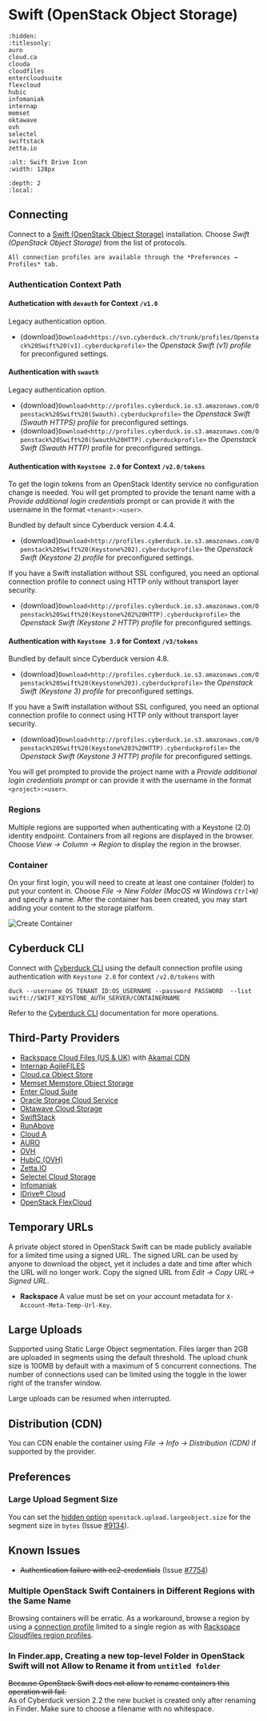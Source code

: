 Swift (OpenStack Object Storage)
====

```{toctree}
:hidden:
:titlesonly:
auro
cloud.ca
clouda
cloudfiles
entercloudsuite
flexcloud
hubic
infomaniak
internap
memset
oktawave
ovh
selectel
swiftstack
zetta.io
```

```{image} _images/swift.png
:alt: Swift Drive Icon
:width: 128px
```

```{contents} Content
:depth: 2
:local:
```

## Connecting

Connect to a [Swift (OpenStack Object Storage)](https://docs.openstack.org/swift/latest/) installation. Choose *Swift (OpenStack Object Storage)* from the list of protocols.

```{Note}
All connection profiles are available through the *Preferences → Profiles* tab.
```

### Authentication Context Path

#### Authetication with `devauth` for Context `/v1.0`

Legacy authentication option.

- {download}`Download<https://svn.cyberduck.ch/trunk/profiles/Openstack%20Swift%20(v1).cyberduckprofile>` the *Openstack Swift (v1) profile* for preconfigured settings.

#### Authentication with `swauth`

Legacy authentication option.

- {download}`Download<http://profiles.cyberduck.io.s3.amazonaws.com/Openstack%20Swift%20(Swauth).cyberduckprofile>` the *Openstack Swift (Swauth HTTPS) profile* for preconfigured settings.
- {download}`Download<http://profiles.cyberduck.io.s3.amazonaws.com/Openstack%20Swift%20(Swauth%20HTTP).cyberduckprofile>` the *Openstack Swift (Swauth HTTP)* profile for preconfigured settings.

#### Authentication with `Keystone 2.0` for Context `/v2.0/tokens`

To get the login tokens from an OpenStack Identity service no configuration change is needed. You will get prompted to provide the tenant name with a *Provide additional login credentials* prompt or can provide it with the username in the format `<tenant>:<user>`.

Bundled by default since Cyberduck version 4.4.4.

- {download}`Download<http://profiles.cyberduck.io.s3.amazonaws.com/Openstack%20Swift%20(Keystone%202).cyberduckprofile>` the *Openstack Swift (Keystone 2) profile* for preconfigured settings.

If you have a Swift installation without SSL configured, you need an optional connection profile to connect using HTTP only without transport layer security.

- {download}`Download<http://profiles.cyberduck.io.s3.amazonaws.com/Openstack%20Swift%20(Keystone%202%20HTTP).cyberduckprofile>` the *Openstack Swift (Keystone 2 HTTP) profile* for preconfigured settings.

#### Authentication with `Keystone 3.0` for Context `/v3/tokens`

Bundled by default since Cyberduck version 4.8.

- {download}`Download<http://profiles.cyberduck.io.s3.amazonaws.com/Openstack%20Swift%20(Keystone%203).cyberduckprofile>` the *Openstack Swift (Keystone 3) profile* for preconfigured settings.

If you have a Swift installation without SSL configured, you need an optional connection profile to connect using HTTP only without transport layer security.

- {download}`Download<http://profiles.cyberduck.io.s3.amazonaws.com/Openstack%20Swift%20(Keystone%203%20HTTP).cyberduckprofile>` the *Openstack Swift (Keystone 3 HTTP) profile* for preconfigured settings.

You will get prompted to provide the project name with a *Provide additional login credentials prompt* or can provide it with the username in the format `<project>:<user>`.

### Regions

Multiple regions are supported when authenticating with a Keystone (2.0) identity endpoint. Containers from all regions are displayed in the browser. Choose *View → Column → Region* to display the region in the browser.

### Container

On your first login, you will need to create at least one container (folder) to put your content in. Choose *File → New Folder (MacOS `⌘N` Windows `Ctrl+N`)* and specify a name. After the container has been created, you may start adding your content to the storage platform.

![Create Container](_images/Create_Container.png)

## Cyberduck CLI

Connect with [Cyberduck CLI](https://duck.sh/) using the default connection profile using authentication with `Keystone 2.0` for context `/v2.0/tokens` with

	duck --username OS_TENANT_ID:OS_USERNAME --password PASSWORD  --list swift://SWIFT_KEYSTONE_AUTH_SERVER/CONTAINERNAME

Refer to the [Cyberduck CLI](../../cli/index.md) documentation for more operations.

## Third-Party Providers

- [Rackspace Cloud Files (US & UK)](cloudfiles.md) with [Akamai CDN](../../protocols/cdn/akamai.md)
- [Internap AgileFILES](internap.md)
- [Cloud.ca Object Store](cloud.ca.md)
- [Memset Memstore Object Storage](memset.md)
- [Enter Cloud Suite](entercloudsuite.md)
- [Oracle Storage Cloud Service](../s3/oraclecloud.md#oci-object-storage-classic)
- [Oktawave Cloud Storage](oktawave.md)
- [SwiftStack](swiftstack.md)
- [RunAbove](https://runabove.readthedocs.io/en/latest/en/-posts/2014-04-22-how-to-use-cyberduck-with-openstack-swift/)
- [Cloud A](clouda.md)
- [AURO](auro.md)
- [OVH](ovh.md)
- [HubiC (OVH)](hubic.md)
- [Zetta.IO](zetta.io.md)
- [Selectel Cloud Storage](selectel.md)
- [Infomaniak](infomaniak.md)
- [IDrive® Cloud](../s3/idrivecloud.md#openstack-swift) 
- [OpenStack FlexCloud](flexcloud.md)

## Temporary URLs

A private object stored in OpenStack Swift can be made publicly available for a limited time using a signed URL. The signed URL can be used by anyone to download the object, yet it includes a date and time after which the URL will no longer work. Copy the signed URL from *Edit → Copy URL→ Signed URL*.

- **Rackspace** A value must be set on your account metadata for `X-Account-Meta-Temp-Url-Key`.

## Large Uploads

Supported using Static Large Object segmentation. Files larger than 2GB are uploaded in segments using the default threshold. The upload chunk size is 100MB by default with a maximum of 5 concurrent connections. The number of connections used can be limited using the toggle in the lower right of the transfer window.

Large uploads can be resumed when interrupted.

## Distribution (CDN)

You can CDN enable the container using *File → Info → Distribution (CDN)* if supported by the provider.

## Preferences

### Large Upload Segment Size

You can set the [hidden option](../../cyberduck/preferences.md#hidden-configuration-options) `openstack.upload.largeobject.size` for the segment size in `bytes` (Issue [#9134](https://github.com/iterate-ch/cyberduck/issues/9134)).

## Known Issues

- <del>Authentication failure with ec2-credentials</del> (Issue [#7754](https://github.com/iterate-ch/cyberduck/issues/7754))

### Multiple OpenStack Swift Containers in Different Regions with the Same Name

Browsing containers will be erratic. As a workaround, browse a region by using a [connection profile](../profiles/index.md) limited to a single region as with [Rackspace Cloudfiles region profiles](cloudfiles.md#profile-for-a-single-region).

### In Finder.app, Creating a new top-level Folder in OpenStack Swift will not Allow to Rename it from `untitled folder`

<del>Because OpenStack Swift does not allow to rename containers this operation will fail.</del></br>As of Cyberduck version 2.2 the new bucket is created only after renaming in Finder. Make sure to choose a filename with no whitespace.